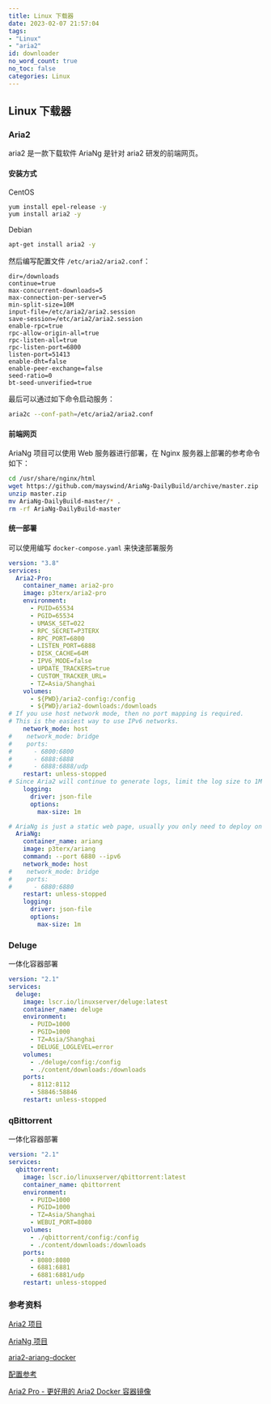 ```yaml
---
title: Linux 下载器
date: 2023-02-07 21:57:04
tags:
- "Linux"
- "aria2"
id: downloader
no_word_count: true
no_toc: false
categories: Linux
---
```


## Linux 下载器

### Aria2 

aria2 是一款下载软件 AriaNg 是针对 aria2 研发的前端网页。

#### 安装方式

CentOS

```bash
yum install epel-release -y
yum install aria2 -y
```

Debian

```bash
apt-get install aria2 -y
```

然后编写配置文件 `/etc/aria2/aria2.conf`：

```text
dir=/downloads
continue=true
max-concurrent-downloads=5
max-connection-per-server=5
min-split-size=10M
input-file=/etc/aria2/aria2.session
save-session=/etc/aria2/aria2.session
enable-rpc=true
rpc-allow-origin-all=true
rpc-listen-all=true
rpc-listen-port=6800
listen-port=51413
enable-dht=false
enable-peer-exchange=false
seed-ratio=0
bt-seed-unverified=true
```

最后可以通过如下命令启动服务：

```bash
aria2c --conf-path=/etc/aria2/aria2.conf
```

#### 前端网页

AriaNg 项目可以使用 Web 服务器进行部署，在 Nginx 服务器上部署的参考命令如下：

```bash
cd /usr/share/nginx/html
wget https://github.com/mayswind/AriaNg-DailyBuild/archive/master.zip
unzip master.zip
mv AriaNg-DailyBuild-master/* .
rm -rf AriaNg-DailyBuild-master
```

#### 统一部署

可以使用编写 `docker-compose.yaml` 来快速部署服务

```yaml
version: "3.8"
services:
  Aria2-Pro:
    container_name: aria2-pro
    image: p3terx/aria2-pro
    environment:
      - PUID=65534
      - PGID=65534
      - UMASK_SET=022
      - RPC_SECRET=P3TERX
      - RPC_PORT=6800
      - LISTEN_PORT=6888
      - DISK_CACHE=64M
      - IPV6_MODE=false
      - UPDATE_TRACKERS=true
      - CUSTOM_TRACKER_URL=
      - TZ=Asia/Shanghai
    volumes:
      - ${PWD}/aria2-config:/config
      - ${PWD}/aria2-downloads:/downloads
# If you use host network mode, then no port mapping is required.
# This is the easiest way to use IPv6 networks.
    network_mode: host
#    network_mode: bridge
#    ports:
#      - 6800:6800
#      - 6888:6888
#      - 6888:6888/udp
    restart: unless-stopped
# Since Aria2 will continue to generate logs, limit the log size to 1M to prevent your hard disk from running out of space.
    logging:
      driver: json-file
      options:
        max-size: 1m

# AriaNg is just a static web page, usually you only need to deploy on a single host.
  AriaNg:
    container_name: ariang
    image: p3terx/ariang
    command: --port 6880 --ipv6
    network_mode: host
#    network_mode: bridge
#    ports:
#      - 6880:6880
    restart: unless-stopped
    logging:
      driver: json-file
      options:
        max-size: 1m
```

### Deluge 

一体化容器部署

```yaml
version: "2.1"
services:
  deluge:
    image: lscr.io/linuxserver/deluge:latest
    container_name: deluge
    environment:
      - PUID=1000
      - PGID=1000
      - TZ=Asia/Shanghai
      - DELUGE_LOGLEVEL=error
    volumes:
      - ./deluge/config:/config
      - ./content/downloads:/downloads
    ports:
      - 8112:8112
      - 58846:58846
    restart: unless-stopped
```

### qBittorrent

一体化容器部署

```yaml
version: "2.1"
services:
  qbittorrent:
    image: lscr.io/linuxserver/qbittorrent:latest
    container_name: qbittorrent
    environment:
      - PUID=1000
      - PGID=1000
      - TZ=Asia/Shanghai
      - WEBUI_PORT=8080
    volumes:
      - ./qbittorrent/config:/config
      - ./content/downloads:/downloads
    ports:
      - 8080:8080
      - 6881:6881
      - 6881:6881/udp
    restart: unless-stopped
```

### 参考资料

[Aria2 项目](https://github.com/aria2/aria2)

[AriaNg 项目](https://github.com/mayswind/AriaNg)

[aria2-ariang-docker](https://github.com/wahyd4/aria2-ariang-docker)

[配置参考](https://aria2c.com/usage.html)

[Aria2 Pro - 更好用的 Aria2 Docker 容器镜像](https://github.com/P3TERX/Aria2-Pro-Docker)
